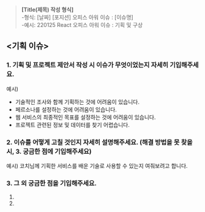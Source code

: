 > **[Title(제목) 작성 형식]**<Br> -형식: [날짜] [포지션] 오피스 아워 이슈 : [이슈명]<Br> -예시: 220125 React 오피스 아워 이슈 : 기획 및 구상

## <기획 이슈>

### 1. 기획 및 프로젝트 제안서 작성 시 이슈가 무엇이었는지 자세히 기입해주세요.

예시)

-   기술적인 조사와 함께 기획하는 것에 어려움이 있습니다.
-   페르소나를 설정하는 것에 어려움이 있습니다.
-   웹 서비스의 최종적인 목표를 설정하는 것에 어려움이 있습니다.
-   프로젝트 관련된 정보 및 데이터를 찾기 어렵습니다.

### 2. 이슈를 어떻게 고칠 것인지 자세히 설명해주세요. (해결 방법을 못 찾을 시, 3. 궁금한 점에 기입해주세요)

예시) 코치님께 기획한 서비스를 배운 기술로 사용할 수 있는지 여줘보려고 합니다.

### 3. 그 외 궁금한 점을 기입해주세요.

1.
2.

